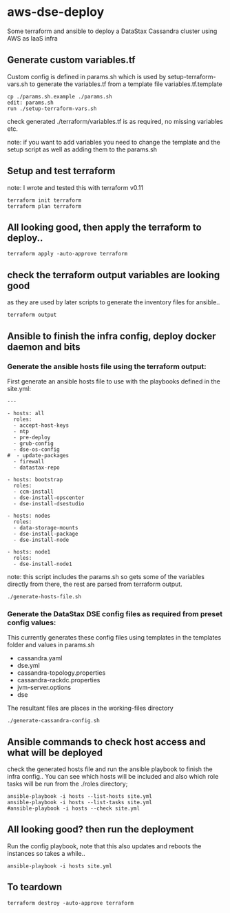 # aws-dse-deploy
Some terraform and ansible to deploy a DataStax Cassandra cluster using AWS as IaaS infra

## Generate custom variables.tf
Custom config is defined in params.sh which is used by setup-terraform-vars.sh to generate the variables.tf from a template file variables.tf.template
```
cp ./params.sh.example ./params.sh
edit: params.sh
run ./setup-terraform-vars.sh
```
check generated ./terraform/variables.tf is as required, no missing variables etc.

note: if you want to add variables you need to change the template and the setup script as well as adding them to the params.sh


## Setup and test terraform

note: I wrote and tested this with terraform v0.11

```
terraform init terraform
terraform plan terraform
```

## All looking good, then apply the terraform to deploy..

```
terraform apply -auto-approve terraform
```

## check the terraform output variables are looking good
as they are used by later scripts to generate the inventory files for ansible..

```
terraform output
```

## Ansible to finish the infra config, deploy docker daemon and bits
### Generate the ansible hosts file using the terraform output:
First generate an ansible hosts file to use with the playbooks defined in the site.yml:
```
---

- hosts: all
  roles:
  - accept-host-keys
  - ntp
  - pre-deploy
  - grub-config
  - dse-os-config
#  - update-packages
  - firewall
  - datastax-repo

- hosts: bootstrap
  roles:
  - ccm-install
  - dse-install-opscenter
  - dse-install-dsestudio

- hosts: nodes
  roles:
  - data-storage-mounts
  - dse-install-package
  - dse-install-node

- hosts: node1
  roles:
  - dse-install-node1
```
note: this script includes the params.sh so gets some of the variables directly from there, the rest are parsed from terraform output.

```
./generate-hosts-file.sh
```

### Generate the DataStax DSE config files as required from preset config values:

This currently generates these config files using templates in the templates folder and values in params.sh
- cassandra.yaml
- dse.yml
- cassandra-topology.properties
- cassandra-rackdc.properties
- jvm-server.options
- dse

The resultant files are places in the working-files directory

```
./generate-cassandra-config.sh
```

## Ansible commands to check host access and what will be deployed

check the generated hosts file and run the ansible playbook to finish the infra config..
You can see which hosts will be included and also which role tasks will be run from the ./roles directory;
```
ansible-playbook -i hosts --list-hosts site.yml
ansible-playbook -i hosts --list-tasks site.yml
#ansible-playbook -i hosts --check site.yml
```

## All looking good? then run the deployment
Run the config playbook, note that this also updates and reboots the instances so takes a while..
```
ansible-playbook -i hosts site.yml
```



## To teardown
```
terraform destroy -auto-approve terraform
```

